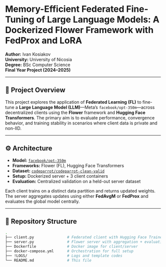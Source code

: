 # Memory-Efficient Federated Fine-Tuning of Large Language Models: A Dockerized Flower Framework with FedProx and LoRA

**Author:** Ivan Kosiakov  
**University:** University of Nicosia  
**Degree:** BSc Computer Science  
**Final Year Project (2024–2025)**

---

## 🧠 Project Overview

This project explores the application of **Federated Learning (FL)** to fine-tune a **Large Language Model (LLM)**—Meta’s `facebook/opt-350m`—across decentralized clients using the **Flower** framework and **Hugging Face Transformers**. The primary aim is to evaluate performance, convergence behavior, and training stability in scenarios where client data is private and non-IID.

---

## ⚙️ Architecture

- **Model:** [`facebook/opt-350m`](https://huggingface.co/facebook/opt-350m)
- **Frameworks:** Flower (FL), Hugging Face Transformers
- **Dataset:** [`codeparrot/codeparrot-clean-valid`](https://huggingface.co/datasets/codeparrot/codeparrot-clean-valid)
- **Setup:** Dockerized server + 3 client containers
- **Evaluation:** Centralized validation on a held-out server dataset

Each client trains on a distinct data partition and returns updated weights. The server aggregates updates using either **FedAvgM** or **FedProx** and evaluates the global model centrally.

---

## 📁 Repository Structure

```bash
.
├── client.py               # Federated client with Hugging Face Trainer
├── server.py               # Flower server with aggregation + evaluation
├── Dockerfile              # Docker image for client/server
├── docker-compose.yml      # Orchestration for full setup
├── !LOGS/                  # Logs and template codes
└── README.md               # This file
````



